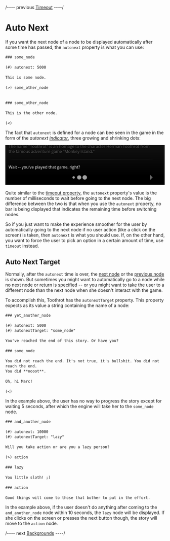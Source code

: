
/---- previous
[Timeout](timeout.md)
----/

# Auto Next

If you want the next node of a node to be displayed automatically after some time has passed,
the `autonext` property is what you can use:

```toothrot
### some_node

(#) autonext: 5000

This is some node.

(>) some_other_node


### some_other_node

This is the other node.

(<)
```

The fact that `autonext` is defined for a node can bee seen in the game in the form of
the *autonext [indicator](indicators.md)*, three growing and shrinking dots:

![Autonext indicator](../../images/autonext-indicator.png)

Quite similar to the [timeout property](timeout.md), the `autonext` property's value is the
number of milliseconds to wait before going to the next node. The big difference between
the two is that when you use the `autonext` property, no bar is being displayed that indicates
the remaining time before switching nodes.

So if you just want to make the experience smoother for the user by automatically going to the
next node if no user action (like a click on the screen) is taken, then `autonext` is what
you should use. If, on the other hand, you want to force the user to pick an option in a
certain amount of time, use `timeout` instead.

## Auto Next Target

Normally, after the `autonext` time is over, the [next node](next-node.md) or
the [previous node](return-to-last.md) is shown. But sometimes you might want to automatically
go to a node while no next node or return is specified -- or you might want to take
the user to a different node than the next node when she doesn't interact with the game.

To accomplish this, Toothrot has the `autonextTarget` property. This property expects as its
value a string containing the name of a node:

```toothrot
### yet_another_node

(#) autonext: 5000
(#) autonextTarget: "some_node"

You've reached the end of this story. Or have you?

### some_node

You did not reach the end. It's not true, it's bullshit. You did not reach the end.
You did **nooot**.

Oh, hi Marc!

(<)
```

In the example above, the user has no way to progress the story except for waiting 5 seconds,
after which the engine will take her to the `some_node` node.

```toothrot
### and_another_node

(#) autonext: 10000
(#) autonextTarget: "lazy"

Will you take action or are you a lazy person?

(>) action

### lazy

You little sloth! ;)

### action

Good things will come to those that bother to put in the effort.
```

In the example above, if the user doesn't do anything after coming to the `and_another_node` node
within 10 seconds, the `lazy` node will be displayed. If she clicks on the screen or presses
the next button though, the story will move to the `action` node.

/---- next
[Backgrounds](backgrounds.md)
----/
